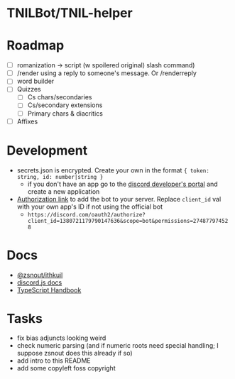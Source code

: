 # TNILBot/TNIL-helper

# Roadmap

- [ ] romanization -> script (w spoilered original) slash command)
- [ ] /render using a reply to someone's message. Or /renderreply
- [ ] word builder
- [ ] Quizzes
    - [ ] Cs chars/secondaries
    - [ ] Cs/secondary extensions
    - [ ] Primary chars & diacritics
- [ ] Affixes

# Development

- secrets.json is encrypted. Create your own in the format `{ token: string, id: number|string }`
    - if you don't have an app go to the [discord developer's portal](https://discord.com/developers/applications/) and create a new application
- [Authorization link](https://discord.com/oauth2/authorize?client_id=1380721179790147636&scope=bot&permissions=274877974528) to add the bot to your server. Replace `client_id` val with your own app's ID if not using the official bot
    - `https://discord.com/oauth2/authorize?client_id=1380721179790147636&scope=bot&permissions=274877974528`

# Docs

- [@zsnout/ithkuil](https://github.com/zsakowitz/ithkuil)
- [discord.js docs](https://discord.js.org/docs/packages/discord.js/14.19.3)
- [TypeScript Handbook](https://www.typescriptlang.org/docs/handbook/intro.html)

# Tasks
- fix bias adjuncts looking weird
- check numeric parsing (and if numeric roots need special handling; I suppose zsnout does this already if so)
- add intro to this README
- add some copyleft foss copyright
